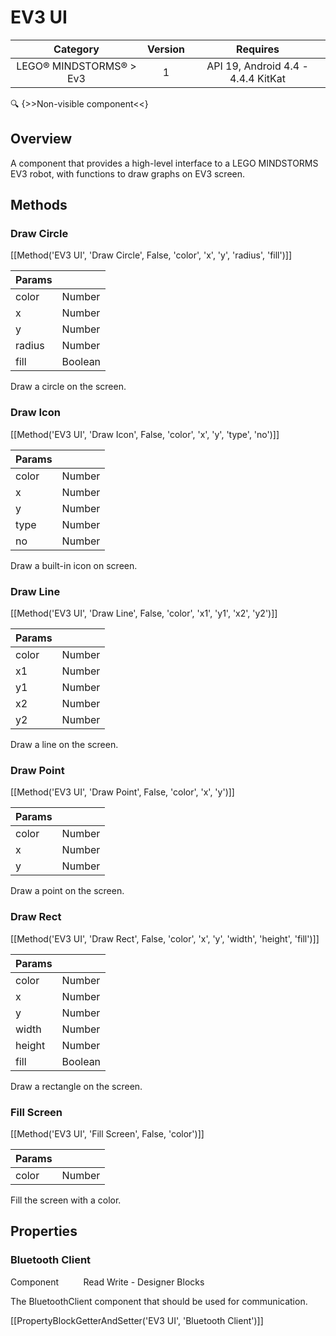 # EV3 UI

| Category | Version | Requires |
|:--------:|:-------:|:--------:|
|LEGO® MINDSTORMS® > Ev3|1|API 19, Android 4.4 - 4.4.4 KitKat|

:mag: {>>Non-visible component<<}

## Overview

A component that provides a high-level interface to a LEGO MINDSTORMS EV3 robot, with functions to draw graphs on EV3 screen.

## Methods

### Draw Circle

[[Method('EV3 UI', 'Draw Circle', False, 'color', 'x', 'y', 'radius', 'fill')]]

| Params | []() |
|--------|------|
|color|Number|
|x|Number|
|y|Number|
|radius|Number|
|fill|Boolean|


Draw a circle on the screen.

### Draw Icon

[[Method('EV3 UI', 'Draw Icon', False, 'color', 'x', 'y', 'type', 'no')]]

| Params | []() |
|--------|------|
|color|Number|
|x|Number|
|y|Number|
|type|Number|
|no|Number|


Draw a built-in icon on screen.

### Draw Line

[[Method('EV3 UI', 'Draw Line', False, 'color', 'x1', 'y1', 'x2', 'y2')]]

| Params | []() |
|--------|------|
|color|Number|
|x1|Number|
|y1|Number|
|x2|Number|
|y2|Number|


Draw a line on the screen.

### Draw Point

[[Method('EV3 UI', 'Draw Point', False, 'color', 'x', 'y')]]

| Params | []() |
|--------|------|
|color|Number|
|x|Number|
|y|Number|


Draw a point on the screen.

### Draw Rect

[[Method('EV3 UI', 'Draw Rect', False, 'color', 'x', 'y', 'width', 'height', 'fill')]]

| Params | []() |
|--------|------|
|color|Number|
|x|Number|
|y|Number|
|width|Number|
|height|Number|
|fill|Boolean|


Draw a rectangle on the screen.

### Fill Screen

[[Method('EV3 UI', 'Fill Screen', False, 'color')]]

| Params | []() |
|--------|------|
|color|Number|


Fill the screen with a color.

## Properties

### Bluetooth Client

<span class="chip chip-component">Component</span>&nbsp;&nbsp;&nbsp;&nbsp;&nbsp;&nbsp;&nbsp;&nbsp;&nbsp;&nbsp;<span class="chip chip-rw">Read</span> <span class="chip chip-rw">Write</span> - <span class="chip chip-bd">Designer</span> <span class="chip chip-bd">Blocks</span> 

The BluetoothClient component that should be used for communication.

[[PropertyBlockGetterAndSetter('EV3 UI', 'Bluetooth Client')]]